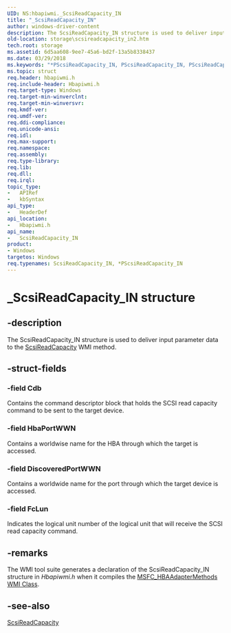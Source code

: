 ```yaml
---
UID: NS:hbapiwmi._ScsiReadCapacity_IN
title: "_ScsiReadCapacity_IN"
author: windows-driver-content
description: The ScsiReadCapacity_IN structure is used to deliver input parameter data to the ScsiReadCapacity WMI method.
old-location: storage\scsireadcapacity_in2.htm
tech.root: storage
ms.assetid: 6d5aa608-9ee7-45a6-bd2f-13a5b8338437
ms.date: 03/29/2018
ms.keywords: "*PScsiReadCapacity_IN, PScsiReadCapacity_IN, PScsiReadCapacity_IN structure pointer [Storage Devices], ScsiReadCapacity_IN, ScsiReadCapacity_IN structure [Storage Devices], _ScsiReadCapacity_IN, hbapiwmi/PScsiReadCapacity_IN, hbapiwmi/ScsiReadCapacity_IN, storage.scsireadcapacity_in2, structs-Fibre_235165a1-b938-461a-9e4d-f555eae34119.xml"
ms.topic: struct
req.header: hbapiwmi.h
req.include-header: Hbapiwmi.h
req.target-type: Windows
req.target-min-winverclnt: 
req.target-min-winversvr: 
req.kmdf-ver: 
req.umdf-ver: 
req.ddi-compliance: 
req.unicode-ansi: 
req.idl: 
req.max-support: 
req.namespace: 
req.assembly: 
req.type-library: 
req.lib: 
req.dll: 
req.irql: 
topic_type:
-	APIRef
-	kbSyntax
api_type:
-	HeaderDef
api_location:
-	Hbapiwmi.h
api_name:
-	ScsiReadCapacity_IN
product:
- Windows
targetos: Windows
req.typenames: ScsiReadCapacity_IN, *PScsiReadCapacity_IN
---
```


# _ScsiReadCapacity_IN structure


## -description


The ScsiReadCapacity_IN structure is used to deliver input parameter data to the <a href="https://msdn.microsoft.com/library/windows/hardware/ff564890">ScsiReadCapacity</a> WMI method. 


## -struct-fields




### -field Cdb

Contains the command descriptor block that holds the SCSI read capacity command to be sent to the target device. 


### -field HbaPortWWN

Contains a worldwise name for the HBA through which the target is accessed. 


### -field DiscoveredPortWWN

Contains a worldwide name for the port through which the target device is accessed. 


### -field FcLun

Indicates the logical unit number of the logical unit that will receive the SCSI read capacity command.


## -remarks



The WMI tool suite generates a declaration of the ScsiReadCapacity_IN structure in <i>Hbapiwmi.h </i>when it compiles the <a href="https://msdn.microsoft.com/library/windows/hardware/ff562506">MSFC_HBAAdapterMethods WMI Class</a>.




## -see-also




<a href="https://msdn.microsoft.com/library/windows/hardware/ff564890">ScsiReadCapacity</a>
 

 

